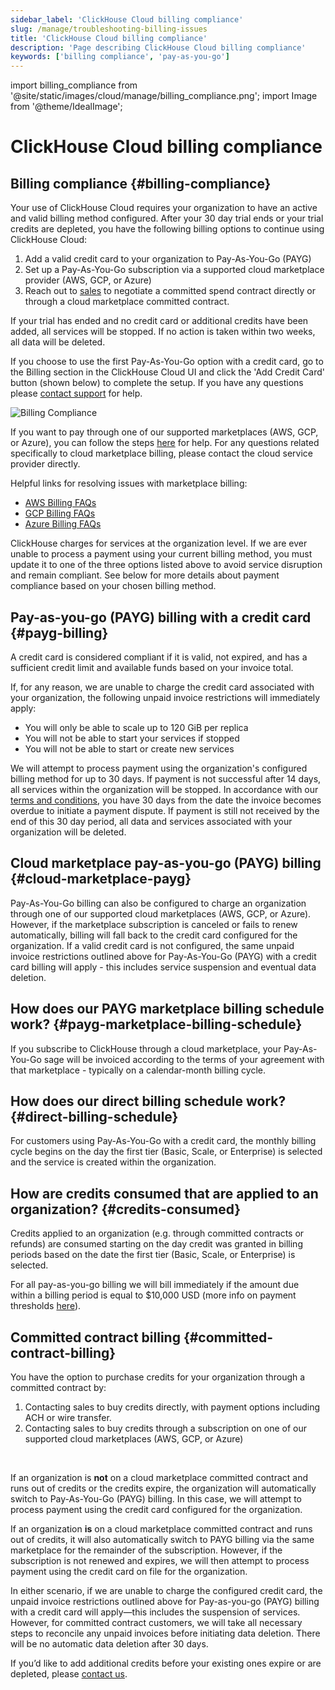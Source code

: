 ```yaml
---
sidebar_label: 'ClickHouse Cloud billing compliance'
slug: /manage/troubleshooting-billing-issues
title: 'ClickHouse Cloud billing compliance'
description: 'Page describing ClickHouse Cloud billing compliance'
keywords: ['billing compliance', 'pay-as-you-go']
---
```


import billing_compliance from '@site/static/images/cloud/manage/billing_compliance.png';
import Image from '@theme/IdealImage';

# ClickHouse Cloud billing compliance

## Billing compliance {#billing-compliance}

Your use of ClickHouse Cloud requires your organization to have an active and 
valid billing method configured. After your 30 day trial ends or your trial 
credits are depleted, you have the following billing options to continue using
ClickHouse Cloud:
1. Add a valid credit card to your organization to Pay-As-You-Go (PAYG)
2. Set up a Pay-As-You-Go subscription via a supported cloud marketplace provider (AWS, GCP, or Azure)
3. Reach out to [sales](https://clickhouse.com/company/contact) to negotiate a committed spend contract
   directly or through a cloud marketplace committed contract. 

If your trial has ended and no credit card or additional credits have been added,
all services will be stopped. If no action is taken within two weeks, all data 
will be deleted.

If you choose to use the first Pay-As-You-Go option with a credit card, go to the
Billing section in the ClickHouse Cloud UI and click the 'Add Credit Card' button
(shown below) to complete the setup. If you have any questions please 
[contact support](/about-us/support) for help.

<Image img={billing_compliance} alt="Billing Compliance" size="md"/>

If you want to pay through one of our supported marketplaces (AWS, GCP, or Azure),
you can follow the steps [here](https://clickhouse.com/docs/cloud/marketplace/marketplace-billing)
for help. For any questions related specifically to cloud marketplace billing,
please contact the cloud service provider directly.

Helpful links for resolving issues with marketplace billing:
- [AWS Billing FAQs](https://aws.amazon.com/aws-cost-management/aws-billing/faqs/)
- [GCP Billing FAQs](https://cloud.google.com/compute/docs/billing-questions)
- [Azure Billing FAQs](https://learn.microsoft.com/en-us/azure/cost-management-billing/cost-management-billing-faq)

ClickHouse charges for services at the organization level. If we are ever unable
to process a payment using your current billing method, you must update it to one
of the three options listed above to avoid service disruption and remain compliant.
See below for more details about payment compliance based on your chosen billing 
method.

## Pay-as-you-go (PAYG) billing with a credit card {#payg-billing}

A credit card is considered compliant if it is valid, not expired, and has a 
sufficient credit limit and available funds based on your invoice total.

If, for any reason, we are unable to charge the credit card associated with your 
organization, the following unpaid invoice restrictions will immediately apply:

- You will only be able to scale up to 120 GiB per replica
- You will not be able to start your services if stopped
- You will not be able to start or create new services

We will attempt to process payment using the organization's configured billing 
method for up to 30 days. If payment is not successful after 14 days, all services
within the organization will be stopped. In accordance with our [terms and conditions](https://clickhouse.com/legal/agreements/terms-of-service),
you have 30 days from the date the invoice becomes overdue to initiate a payment 
dispute. If payment is still not received by the end of this 30 day period, 
all data and services associated with your organization will be deleted.

## Cloud marketplace pay-as-you-go (PAYG) billing {#cloud-marketplace-payg}

Pay-As-You-Go billing can also be configured to charge an organization through 
one of our supported cloud marketplaces (AWS, GCP, or Azure). However, if the 
marketplace subscription is canceled or fails to renew automatically, billing will
fall back to the credit card configured for the organization. If a valid credit 
card is not configured, the same unpaid invoice restrictions outlined above for 
Pay-As-You-Go (PAYG) with a credit card billing will apply - this includes 
service suspension and eventual data deletion.

## How does our PAYG marketplace billing schedule work? {#payg-marketplace-billing-schedule}

If you subscribe to ClickHouse through a cloud marketplace, your Pay-As-You-Go 
sage will be invoiced according to the terms of your agreement with that 
marketplace - typically on a calendar-month billing cycle.

## How does our direct billing schedule work? {#direct-billing-schedule}

For customers using Pay-As-You-Go with a credit card, the monthly billing cycle 
begins on the day the first tier (Basic, Scale, or Enterprise) is selected and 
the service is created within the organization.

## How are credits consumed that are applied to an organization? {#credits-consumed}

Credits applied to an organization (e.g. through committed contracts or refunds)
are consumed starting on the day credit was granted in billing periods based on 
the date the first tier (Basic, Scale, or Enterprise) is selected.

For all pay-as-you-go billing we will bill immediately if the amount due within 
a billing period is equal to $10,000 USD (more info on payment thresholds [here](https://clickhouse.com/docs/cloud/billing/payment-thresholds)).

## Committed contract billing {#committed-contract-billing}

You have the option to purchase credits for your organization through a committed
contract by:
1. Contacting sales to buy credits directly, with payment options including ACH 
   or wire transfer.
2. Contacting sales to buy credits through a subscription on one of our supported
   cloud marketplaces (AWS, GCP, or Azure) 

<br/>

If an organization is **not** on a cloud marketplace committed contract and runs
out of credits or the credits expire, the organization will automatically switch 
to Pay-As-You-Go (PAYG) billing. In this case, we will attempt to process payment
using the credit card configured for the organization.

If an organization **is** on a cloud marketplace committed contract and runs out
of credits, it will also automatically switch to PAYG billing via the same 
marketplace for the remainder of the subscription. However, if the subscription 
is not renewed and expires, we will then attempt to process payment using the 
credit card on file for the organization.

In either scenario, if we are unable to charge the configured credit card, the 
unpaid invoice restrictions outlined above for Pay-as-you-go (PAYG) billing with 
a credit card will apply—this includes the suspension of services. However, for 
committed contract customers, we will take all necessary steps to reconcile any 
unpaid invoices before initiating data deletion. There will be no automatic data 
deletion after 30 days.

If you’d like to add additional credits before your existing ones expire or are 
depleted, please [contact us](https://clickhouse.com/company/contact).
